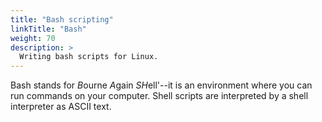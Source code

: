 ```yaml
---
title: "Bash scripting"
linkTitle: "Bash"
weight: 70
description: >
  Writing bash scripts for Linux.
---
```


Bash stands for *B*ourne *A*gain *SH*ell'--it is an environment where you can run commands on your computer. Shell scripts are interpreted by a shell interpreter as ASCII text.
